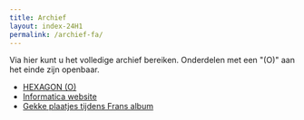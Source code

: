 ```yaml
---
title: Archief
layout: index-24H1
permalink: /archief-fa/
---
```

<!--Archief-->
Via hier kunt u het volledige archief bereiken. Onderdelen met een "(O)" aan het einde zijn openbaar.
* [HEXAGON (O)](/archief/hexagon/)
* [Informatica website](/archief/ghl/in-site/)
* [Gekke plaatjes tijdens Frans album](/archief/ghl/gekke-plaatjes-tijdens-frans/)
